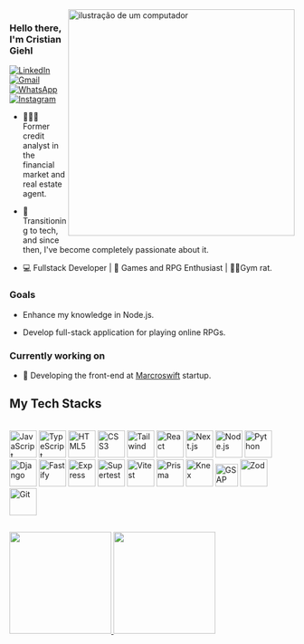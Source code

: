 <img src="https://raw.githubusercontent.com/MicaelliMedeiros/micaellimedeiros/master/image/computer-illustration.png" alt="ilustração de um computador" min-width="400px" max-width="400px" width="400px" align="right">

<h3>Hello there, I'm Cristian Giehl</h3>

<div>
  <a href="https://www.linkedin.com/in/cristian-giehl-5b3539b4/" title="LinkedIn" target="_blank">
    <img src="https://img.shields.io/badge/LinkedIn-0077B5?style=for-the-badge&logo=linkedin&logoColor=white&link=https://www.linkedin.com/in/cristian-giehl-5b3539b4/" alt="LinkedIn" />
  </a>  
  
  <a href="mailto:cristiangiehl@gmail.com" title="Gmail">
    <img src="https://img.shields.io/badge/Gmail-D14836?style=for-the-badge&logo=gmail&logoColor=white&link=mailto:cristiangiehl@gmail.com" alt="Gmail"/>
  </a>
  
  <a href="https://wa.me/5547991115903" title="WhatsApp" target="_blank">
    <img src="https://img.shields.io/badge/WhatsApp-25D366?style=for-the-badge&logo=whatsapp&logoColor=white&link=https://wa.me/5547991115903" alt="WhatsApp" />
  </a>
  
  <a href="https://www.instagram.com/cristian.giehl/" title="Instagram" target="_blank">
    <img src="https://img.shields.io/badge/Instagram-E4405F?style=for-the-badge&logo=instagram&logoColor=white&link=https://www.instagram.com/cristian.giehl/" alt="Instagram" />
  </a>
</div>

<ul>
  <li>
    <p align="left"> 
      👨🏻‍💼 Former credit analyst in the financial market and real estate agent.
    </p>
  </li>
  <li>
    <p align="left"> 
      🤖 Transitioning to tech, and since then, I've become completely passionate about it.
    </p>
  </li>
    <li>
    <p align="left"> 
      💻 Fullstack Developer | 🎲 Games and RPG Enthusiast | 🏋🏻Gym rat.
    </p>
  </li>  
</ul>

<h3>Goals</h3>
<ul>
  <li>
    <p>
      Enhance my knowledge in Node.js.
    </p>
  </li>
  
  <li>
    <p>
      Develop full-stack application for playing online RPGs. 
    </p>
  </li>
</ul>

<div>
  <h3>Currently working on</h3>
  <ul>
    <li>
      <p>
        🌱 Developing the front-end at <a href="https://www.linkedin.com/company/macroswift/about/" title="MacroSwift linkedin" target="_blank">Marcroswift</a>  startup.
      </p>
    </li>
  </ul>
</div>



## My Tech Stacks
<br>
<div>
  <img src="https://img.icons8.com/?size=48&id=108784&format=png&color=000000" alt="JavaScript" width="48"/>
  <img src="https://img.icons8.com/color/48/000000/typescript.png" alt="TypeScript" width="48"/>
  <img src="https://img.icons8.com/color/48/000000/html-5.png" alt="HTML5" width="48"/>
  <img src="https://img.icons8.com/color/48/000000/css3.png" alt="CSS3" width="48"/>
  <img src="https://img.icons8.com/?size=48&id=x7XMNGh2vdqA&format=png&color=000000" alt="Tailwind" width="48"/>
  <img src="https://img.icons8.com/?size=48&id=NfbyHexzVEDk&format=png&color=000000" alt="React" width="48"/>
  <img src="https://img.icons8.com/color/48/ffffff/nextjs.png" alt="Next.js" width="48" />
  
  <img src="https://img.icons8.com/color/48/000000/nodejs.png" alt="Node.js" width="48"/>
  
  <img src="https://img.icons8.com/color/48/000000/python.png" alt="Python" width="48"/>
  <img src="https://img.icons8.com/color/48/000000/django.png" alt="Django" width="48"/>
  
  <img src="https://cdn.jsdelivr.net/gh/devicons/devicon@latest/icons/fastify/fastify-original.svg" alt="Fastify" width="48"/>
  <img src="https://img.icons8.com/color/50/000000/express-js.png" alt="Express" width="48"/>
  
  <img src="https://img.icons8.com/color/50/000000/test-tube.png" alt="Supertest" width="48"/>
  <img src="https://vitest.dev/logo-shadow.svg" alt="Vitest" width="48"/>
  
  <img src="https://img.icons8.com/?size=48&id=zJh5Gyrd6ZKu&format=png&color=000000" alt="Prisma" width="48"/>
  <img src="https://icon.icepanel.io/Technology/svg/Knex.js.svg" alt="Knex" width="48"/>
  
  <img src="https://cdn.worldvectorlogo.com/logos/gsap-greensock.svg" alt="GSAP" width="40"/>
  <img src="https://zod.dev/logo.svg" alt="Zod" width="48"/>
  
  <img src="https://img.icons8.com/color/48/000000/git.png" alt="Git" width="48"/>
</div>

##

<div style="display: flex; align-items: center;">
  <a href="https://github.com/cristiangiehl1">
  <img height="180em" src="https://github-readme-stats.vercel.app/api/top-langs/?username=cristiangiehl1&layout=compact&langs_count=7&theme=dracula"/>
<img height="180em" src="https://github-readme-stats.vercel.app/api?username=cristiangiehl1&show_icons=true&theme=dracula&include_all_commits=true&count_private=true"/>
</div>
